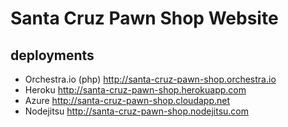 # Santa Cruz Pawn Shop Website


## deployments

* Orchestra.io (php) http://santa-cruz-pawn-shop.orchestra.io
* Heroku http://santa-cruz-pawn-shop.herokuapp.com
* Azure http://santa-cruz-pawn-shop.cloudapp.net
* Nodejitsu http://santa-cruz-pawn-shop.nodejitsu.com